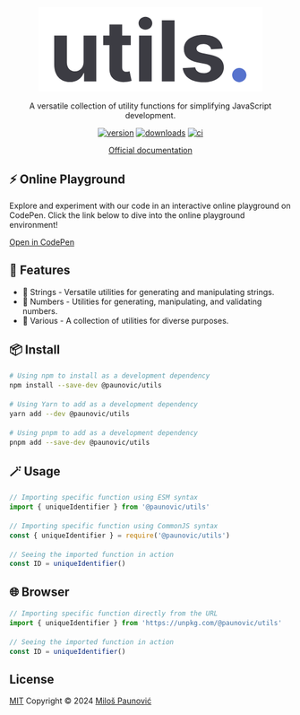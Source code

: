 <div align="center">
  <picture>
    <source media="(prefers-color-scheme: dark)" srcset="https://raw.githubusercontent.com/MilosPaunovic/utils/main/docs/public/logo/light.png">
    <source media="(prefers-color-scheme: light)" srcset="https://raw.githubusercontent.com/MilosPaunovic/utils/main/docs/public/logo/dark.png">
    <img alt="utils." src="https://raw.githubusercontent.com/MilosPaunovic/utils/main/docs/public/logo/dark.png">
  </picture>

  <p>A versatile collection of utility functions for simplifying JavaScript development.</p>

  <a href="https://www.npmjs.com/package/@paunovic/utils"><img src="https://img.shields.io/npm/v/@paunovic/utils" alt="version" /></a>
  <a href="https://www.npmjs.com/package/@paunovic/utils"><img src="https://badgen.net/npm/dm/@paunovic/utils" alt="downloads" /></a>
  <a href="https://github.com/MilosPaunovic/utils/actions/workflows/ci.yml"><img src="https://github.com/MilosPaunovic/utils/actions/workflows/ci.yml/badge.svg" alt="ci" /></a>

  [Official documentation](https://milospaunovic.github.io/utils)
</div>

## ⚡️ Online Playground

Explore and experiment with our code in an interactive online playground on CodePen. Click the link below to dive into the online playground environment!

[Open in CodePen](https://codepen.io/milospaunovic/pen/oNRpBoz?editors=0012)

## 🚀 Features

- 📝 Strings - Versatile utilities for generating and manipulating strings.
- 🔢 Numbers - Utilities for generating, manipulating, and validating numbers.
- 🧩 Various - A collection of utilities for diverse purposes.

## 📦 Install

```bash
# Using npm to install as a development dependency
npm install --save-dev @paunovic/utils

# Using Yarn to add as a development dependency
yarn add --dev @paunovic/utils

# Using pnpm to add as a development dependency
pnpm add --save-dev @paunovic/utils
```

## 🪄 Usage

```ts
// Importing specific function using ESM syntax
import { uniqueIdentifier } from '@paunovic/utils'

// Importing specific function using CommonJS syntax
const { uniqueIdentifier } = require('@paunovic/utils')

// Seeing the imported function in action
const ID = uniqueIdentifier()
```

## 🌐 Browser

```ts
// Importing specific function directly from the URL
import { uniqueIdentifier } from 'https://unpkg.com/@paunovic/utils'

// Seeing the imported function in action
const ID = uniqueIdentifier()
```

## License

[MIT](./LICENSE) Copyright © 2024 [Miloš Paunović](https://github.com/MilosPaunovic)

